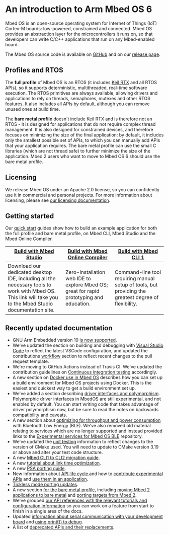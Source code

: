 # An introduction to Arm Mbed OS 6

Mbed OS is an open-source operating system for Internet of Things (IoT) Cortex-M boards: low-powered, constrained and connected. Mbed OS provides an abstraction layer for the microcontrollers it runs on, so that developers can write C/C++ applications that run on any Mbed-enabled board.

The Mbed OS source code is available on [GitHub](https://github.com/ARMmbed/mbed-os) and on our [release page](https://os.mbed.com/releases/).

## Profiles and RTOS

The **full profile** of Mbed OS is an RTOS (it includes [Keil RTX](https://www2.keil.com/mdk5/cmsis/rtx) and all RTOS APIs), so it supports deterministic, multithreaded, real-time software execution. The RTOS primitives are always available, allowing drivers and applications to rely on threads, semaphores, mutexes and other RTOS features. It also includes all APIs by default, although you can remove unused ones at build time.

The **bare metal profile** doesn't include Keil RTX and is therefore not an RTOS - it is designed for applications that do not require complex thread management. It is also designed for constrained devices, and therefore focuses on minimizing the size of the final application: by default, it includes only the smallest possible set of APIs, to which you can manually add APIs that your application requires. The bare metal profile can use the small C libraries (which are not thread safe) to further minimize the size of the application. Mbed 2 users who want to move to Mbed OS 6 should use the bare metal profile.

## Licensing

We release Mbed OS under an Apache 2.0 license, so you can confidently use it in commercial and personal projects. For more information about licensing, please see [our licensing documentation](../contributing/license.html).

## Getting started

Our [quick start](../quick-start/index.html) guides show how to build an example application for both the full profile and bare metal profile, on Mbed CLI, Mbed Studio and the Mbed Online Compiler.

| [Build with Mbed Studio](https://os.mbed.com/docs/mbed-studio/current/getting-started/index.html) | [Build with Mbed Online Compiler](../quick-start/build-with-the-online-compiler.html) |  [Build with Mbed CLI 1](../quick-start/build-with-mbed-cli.html) |
| --- | --- | --- |
| Download our dedicated desktop IDE, including all the necessary tools to work with Mbed OS. <br>This link will take you to the Mbed Studio documentation site. | Zero-installation web IDE to explore Mbed OS; great for rapid prototyping and education. | Command-line tool requiring manual setup of tools, but providing the greatest degree of flexibility. |

## Recently updated documentation

- GNU Arm Embedded version 10 [is now supported](../build-tools/index.html).
- We've updated the section on building and debugging with [Visual Studio Code](../debug-test/visual-studio-code.html) to reflect the latest VSCode configuration, and updated the contributions [workflow](../contributing/workflow.html) section to reflect recent changes to the pull request template.
- We're moving to GitHub Actions instead of Travis CI. We've updated the contribution guidelines on [Continuous integration testing](../contributing/ci.html) accordingly.
- A new section on [Docker use in Mbed OS](../build-tools/docker.html) describes how you can set up a build environment for Mbed OS projects using Docker. This is the easiest and quickest way to get a build environment set up.
- We've added a section describing [driver interfaces and polymorphism](../apis/driver-interfaces-experimental.html). Polymorphic driver interfaces in MbedOS are still experimental, and not enabled by default. You can start writing code that takes advantage of driver polymorphism now, but be sure to read the notes on backwards compatibility and caveats.
- A new section about [optimizing for throughput and power consumption](../apis/optimizing-applications-for-throughput-and-power-consumption.html) with Bluetooth Low Energy (BLE). We've also removed old material relating to services which are no longer supported and instead provided links to the [Experimental services for Mbed OS BLE](../apis/ble-services.html) repository.
- We've updated the [unit testing](../debug-test/unit-testing.html) information to reflect changes to the version of CMake used. You will need to update to CMake version 3.19 or above and alter your test code structure.
- A new [Mbed CLI1 to CLI2 migration guide](../build-tools/migration-guide.html).
- A new [tutorial about link time optimization](../apis/link-time-optimization.html).
- A new [PSA porting guide](../porting/porting-security.html).
- New information about [API life cycle ](../introduction/versions-and-releases.html#the-api-life-cycle) and how to [contribute experimental APIs](../contributing/software-design.html#experimental-apis) and [use them in an application](../program-setup/build-rules.html#label-directories).
- [Tickless mode porting updates](../porting/tickless-mode.html).
- A new section [for the bare metal profile](../bare-metal/index.html), including [moving Mbed 2 applications to bare metal](../bare-metal/using-the-bare-metal-profile.html) and [porting targets from Mbed 2](../bare-metal/porting-a-target-from-mbed-os-2-to-mbed-os-6-bare-metal.html).
- We've grouped [our API references with the relevant tutorials and configuration information](../apis/index.html) so you can work on a feature from start to finish in a single area of the docs.
- Updated [information about serial communication with your development board](../program-setup/serial-communication.html) and [using printf() to debug](../debug-test/debugging-using-printf-statements.html).
- A list of [deprecated APIs and their replacements](../apis/index.html#deprecated-apis).
